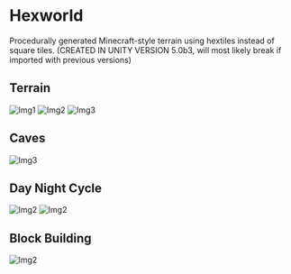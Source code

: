 # Hexworld
Procedurally generated Minecraft-style terrain using hextiles instead of square tiles.
(CREATED IN UNITY VERSION 5.0b3, will most likely break if imported with previous versions) 

## Terrain
![Img1](http://i.imgur.com/aQuZsrC.png)
![Img2](http://i.imgur.com/mSEQ9OL.png)
![Img3](http://i.imgur.com/lUudYQQ.png)

## Caves
![Img3](http://i.imgur.com/gSeacS9.png)

## Day Night Cycle
![Img2](http://imgur.com/BquyCa4.png)
![Img2](http://imgur.com/svxatDW.png)

## Block Building
![Img2](http://imgur.com/Lx2BWXu.png)



